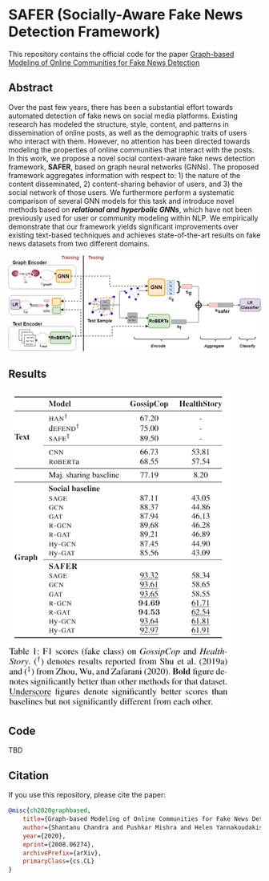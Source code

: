 # SAFER (Socially-Aware Fake News Detection Framework)
This repository contains the official code for the paper [Graph-based Modeling of Online Communities for Fake News Detection](https://arxiv.org/abs/2008.06274)

## Abstract
Over the past few years, there has been a substantial effort towards automated detection of fake news on social media platforms. Existing research has modeled the structure, style, content, and patterns in dissemination of online posts, as well as the demographic traits of users who interact with them. However, no attention has been directed towards modeling the properties of online communities that interact with the posts. In this work, we propose a novel social context-aware fake news detection framework, **SAFER**, based on graph neural networks (GNNs). The proposed framework aggregates information with respect to: 1) the nature of the content disseminated, 2) content-sharing behavior of users, and 3) the social network of those users. We furthermore perform a systematic comparison of several GNN models for this task and introduce novel methods based on ***relational and hyperbolic GNNs***, which have not been previously used for user or community modeling within NLP. We empirically demonstrate that our framework yields significant improvements over existing text-based techniques and achieves state-of-the-art results on fake news datasets from two different domains.

![Visual depiction of the proposed SAFER architecture](https://github.com/shaanchandra/SAFER/blob/master/figs/safer.png)

## Results
![SAFER results](https://github.com/shaanchandra/SAFER/blob/master/figs/safer_results.png)

## Code
TBD

## Citation
If you use this repository, please cite the paper:
```bib
@misc{ch2020graphbased,
    title={Graph-based Modeling of Online Communities for Fake News Detection},
    author={Shantanu Chandra and Pushkar Mishra and Helen Yannakoudakis and Madhav Nimishakavi and Marzieh Saeidi and Ekaterina Shutova},
    year={2020},
    eprint={2008.06274},
    archivePrefix={arXiv},
    primaryClass={cs.CL}
}
```
